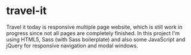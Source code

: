 # travel-it
Travel it today is responsive multiple page website, which is still work in progress since not all pages are completely finished.
In this project I'm using HTML5, Sass (with Sass boilerplate) and also some JavaScript and jQuery for responsive navigation and modal windows.
